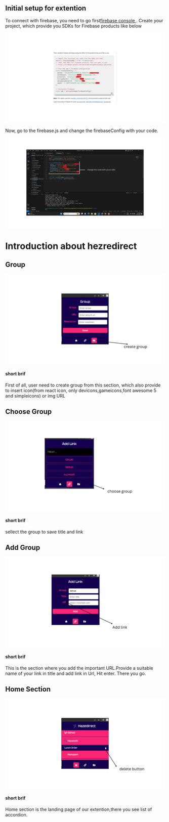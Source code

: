 <h2>Initial setup for extention</h2>

<div>
    <p>To connect with firebase, you need to go first<a href="https://firebase.google.com/?gad=1&gclid=CjwKCAjwt52mBhB5EiwA05YKo5dG9nEYuA5mDJ7cz0-Ly4zFBNPIEjlju59KRxIkwUGQAtKJDcwp4xoC8pEQAvD_BwE&gclsrc=aw.ds" target="_blank">firebase console </a>. Create your project, which provide you SDKs for Firebase products like below</p>
    <img src="./image/firebase.jpg"/>
</div>
    <p>Now, go to the firebase.js  and change the firebaseConfig with your code.</p>
    <img src="./image/Add skd.jpg" />    
<div>

</div>

<h1>Introduction about hezredirect</h1>

<h2>Group</h2>
<img src="./image/group.jpg"/>

<div>
    <h4>short brif</h4>
    <p>First of all, user need to create group from this section, which also provide to insert  icon(from react icon, only devicons,gameicons,font awesome 5 and simpleicons) or img URL </p>
</div>

<h2>Choose Group</h2>
<img src="./image/link section.jpg" />

<div>
    <h4>short brif</h4>
    <p>sellect the group to save title and link</p>
</div>

<h2>Add Group</h2>
<img src="./image/add link.jpg" />

<div>
    <h4>short brif</h4>
    <p>This is the section where you add the important URL.Provide a suitable name of your link in title and add link in Url, Hit enter. There you go.</p>
</div>

<h2>Home Section</h2>
<img src="./image/home section.jpg" />

<div>
    <h4>short brif</h4>
    <p>Home section is the landing page of our extention,there you see list of accordion.</p>
</div>
